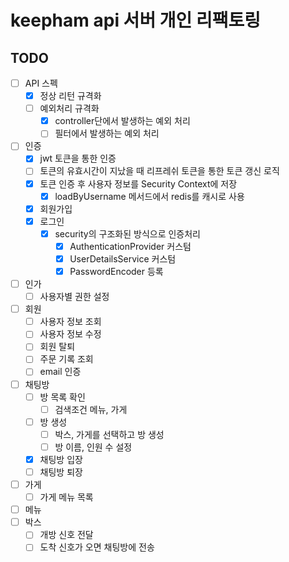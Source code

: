 # keepham api 서버 개인 리팩토링

## TODO
- [ ] API 스펙
  - [x] 정상 리턴 규격화
  - [ ] 예외처리 규격화
    - [x] controller단에서 발생하는 예외 처리
    - [ ] 필터에서 발생하는 예외 처리
- [ ] 인증
  - [x] jwt 토큰을 통한 인증
  - [ ] 토큰의 유효시간이 지났을 때 리프레쉬 토큰을 통한 토큰 갱신 로직
  - [x] 토큰 인증 후 사용자 정보를 Security Context에 저장
    - [x] loadByUsername 메서드에서 redis를 캐시로 사용
  - [x] 회원가입
  - [x] 로그인
    - [x] security의 구조화된 방식으로 인증처리
      - [x] AuthenticationProvider 커스텀
      - [x] UserDetailsService 커스텀
      - [x] PasswordEncoder 등록
- [ ] 인가
  - [ ] 사용자별 권한 설정

- [ ] 회원
  - [ ] 사용자 정보 조회
  - [ ] 사용자 정보 수정
  - [ ] 회원 탈퇴
  - [ ] 주문 기록 조회
  - [ ] email 인증
- [ ] 채팅방
  - [ ] 방 목록 확인
    - [ ] 검색조건 메뉴, 가게
  - [ ] 방 생성
    - [ ] 박스, 가게를 선택하고 방 생성
    - [ ] 방 이름, 인원 수 설정
  - [x] 채팅방 입장
  - [ ] 채팅방 퇴장
- [ ] 가게
  - [ ] 가게 메뉴 목록
- [ ] 메뉴
- [ ] 박스
  - [ ] 개방 신호 전달
  - [ ] 도착 신호가 오면 채팅방에 전송
